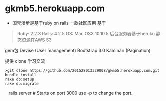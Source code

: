 # gkmb5.herokuapp.com
- 国壳漫步是基于ruby on rails 一款社区应用
基于
> Ruby: 2.2.3
Rails: 4.2.5
OS: Mac OSX 10.10.5
后台服务器基于heroku
静态资源在AWS S3

gem包
Devise (User management)
Bootstrap 3.0
Kaminari (Pagination)


提供 clone 学习交流

    >git clone https://github.com/201528013329008/gkmb5.herokuapp.com.git
    bundle install
    rake db:setup
    rake db:migrate
    rails server # Starts on port 3000 use -p to change the port.


